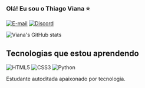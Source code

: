 ### Olá! Eu sou o Thiago Viana ⭐

[![E-mail](https://img.shields.io/badge/-Email-000?style=for-the-badge&logo=microsoft-outlook&logoColor=007BFF)](mailto:thiagoandreviana22@gmail.com)
[![Discord](https://img.shields.io/badge/Discord-7289DA?style=for-the-badge&logo=discord&logoColor=white)](https://discord.com/channels/thiagoviana26/)

![Viana's GitHub stats](https://github-readme-stats.vercel.app/api?username=ThiViana&show_icons=true&theme=tokyonight)

## Tecnologias que estou aprendendo
![HTML5](https://img.shields.io/badge/HTML5-E34F26?style=for-the-badge&logo=html5&logoColor=white)
![CSS3](https://img.shields.io/badge/CSS3-1572B6?style=for-the-badge&logo=css3&logoColor=white)
![Python](https://img.shields.io/badge/python-3670A0?style=for-the-badge&logo=python&logoColor=ffdd54)

Estudante autoditada apaixonado por tecnologia. 

